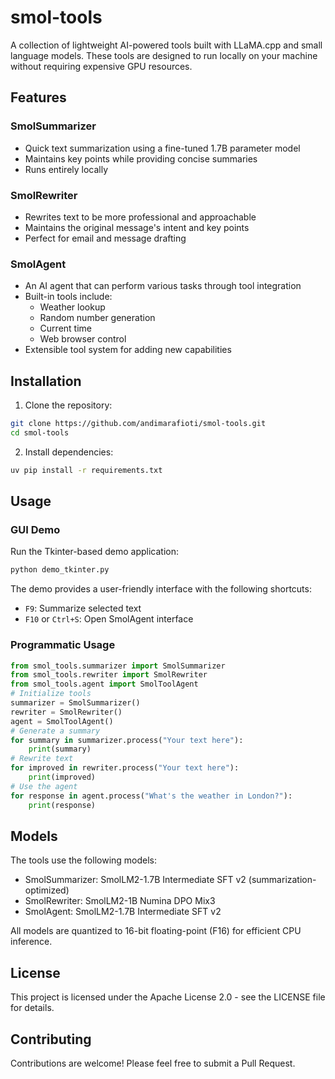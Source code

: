 # smol-tools

A collection of lightweight AI-powered tools built with LLaMA.cpp and small language models. These tools are designed to run locally on your machine without requiring expensive GPU resources.

## Features

### SmolSummarizer
- Quick text summarization using a fine-tuned 1.7B parameter model
- Maintains key points while providing concise summaries
- Runs entirely locally

### SmolRewriter
- Rewrites text to be more professional and approachable
- Maintains the original message's intent and key points
- Perfect for email and message drafting

### SmolAgent
- An AI agent that can perform various tasks through tool integration
- Built-in tools include:
  - Weather lookup
  - Random number generation
  - Current time
  - Web browser control
- Extensible tool system for adding new capabilities

## Installation

1. Clone the repository:

```bash
git clone https://github.com/andimarafioti/smol-tools.git
cd smol-tools
```

2. Install dependencies:

```bash
uv pip install -r requirements.txt
```
## Usage

### GUI Demo
Run the Tkinter-based demo application:

```bash
python demo_tkinter.py
```

The demo provides a user-friendly interface with the following shortcuts:
- `F9`: Summarize selected text
- `F10` or `Ctrl+S`: Open SmolAgent interface

### Programmatic Usage

```python
from smol_tools.summarizer import SmolSummarizer
from smol_tools.rewriter import SmolRewriter
from smol_tools.agent import SmolToolAgent
# Initialize tools
summarizer = SmolSummarizer()
rewriter = SmolRewriter()
agent = SmolToolAgent()
# Generate a summary
for summary in summarizer.process("Your text here"):
    print(summary)
# Rewrite text
for improved in rewriter.process("Your text here"):
    print(improved)
# Use the agent
for response in agent.process("What's the weather in London?"):
    print(response)
```


## Models

The tools use the following models:
- SmolSummarizer: SmolLM2-1.7B Intermediate SFT v2 (summarization-optimized)
- SmolRewriter: SmolLM2-1B Numina DPO Mix3
- SmolAgent: SmolLM2-1.7B Intermediate SFT v2

All models are quantized to 16-bit floating-point (F16) for efficient CPU inference.

## License

This project is licensed under the Apache License 2.0 - see the LICENSE file for details.

## Contributing

Contributions are welcome! Please feel free to submit a Pull Request.